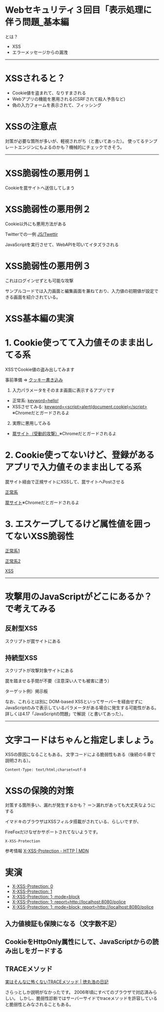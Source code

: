 # Webセキュリティ３回目「表示処理に伴う問題_基本編

とは？
- XSS
- エラーメッセージからの漏洩

***

# XSSされると？
- Cookie値を盗まれて、なりすまされる
- Webアプリの機能を悪用される(CSRFされて殺人予告など)
- 偽の入力フォームを表示されて、フィッシング

# XSSの注意点

対策が必要な箇所が多いが、軽視されがち（と書いてあった）。
使ってるテンプレートエンジンにもよるのかも？機械的にチェックできそう。

***

# XSS脆弱性の悪用例１

Cookieを罠サイトへ送信してしまう

# XSS脆弱性の悪用例２

Cookie以外にも悪用方法がある

Twitterでの一例
[JS/Twettir](https://www.mcafee.com/japan/security/virT.asp?v=JS/Twettir)

JavaScriptを実行させて、WebAPIを叩いてイタズラされる

#  XSS脆弱性の悪用例３

これはログインせずとも可能な攻撃

サンプルコードでは入力画面と編集画面を兼ねており、入力値の初期値が設定できる画面を紹介されている。

# XSS基本編の実演

# 1. Cookie使ってて入力値そのまま出してる系

XSSでCookie値の盗み出してみます

事前準備 => [クッキー書き込み](./writeCookie)

1. 入力パラメータをそのまま画面に表示するアプリです
- 正常系: [keyword=hello!](./keyword?keyword=hello!)
- XSSさせてみる: [keyword=&lt;script&gt;alert(document.cookie)&lt;/script&gt;](./keyword?keyword=<script>alert(document.cookie)</script>)
※Chromeだとガードされるよ

2. 実際に悪用してみる

- [罠サイト（受動的攻撃）](http://trap:8080/trap/keywordRanding)※Chromeだとガードされるよ

# 2. Cookie使ってないけど、登録があるアプリで入力値そのまま出してる系

罠サイト経由で正規サイトにXSSして、罠サイトへPostさせる

[正常系](./nandemoya)

[罠サイト](http://trap:8080/trap/nandemoyaRanding)※Chromeだとガードされるよ

# 3. エスケープしてるけど属性値を囲ってないXSS脆弱性

[正常系1](./attr?text=text)

[正常系2](./attr?text=<">')

[XSS](./attr?text=text+onmouseover%3Dalert(document.cookie))

***

# 攻撃用のJavaScriptがどこにあるか？で考えてみる

## 反射型XSS

スクリプトが罠サイトにある

## 持続型XSS

スクリプトが攻撃対象サイトにある

罠を踏ませる手間が不要（注意深い人でも被害に遭う）

ターゲット例）掲示板

なお、これらとは別に
DOM-based XSSといってサーバーを経由せずにJavaScriptのみで表示しているパラメータがある場合に発生する可能性がある。
詳しくは4.17「JavaScriptの問題」で解説（と書いてあった）。

***

# 文字コードはちゃんと指定しましょう。

XSSの原因になることもある。
文字コードによる脆弱性もある（後続の６章で説明される）。

```
Content-Type: text/html;charset=utf-8
```

# XSSの保険的対策

対策する箇所多い、漏れが発生するかも？
＝＞漏れがあっても大丈夫なようにする

イマドキのブラウザはXSSフィルタ搭載がされている、らしいですが、

FireFoxだけなぜかサポートされてないようです。

```
X-XSS-Protection
```
参考情報
[X\-XSS\-Protection \- HTTP \| MDN](https://developer.mozilla.org/en-US/docs/Web/HTTP/Headers/X-XSS-Protection)

# 実演

- [X-XSS-Protection: 0](./xssProtection_0?keyword=<script>alert(document.cookie)</script>)
- [X-XSS-Protection: 1](./xssProtection_1?keyword=<script>alert(document.cookie)</script>)
- [X-XSS-Protection: 1; mode=block](./xssProtection_1block?keyword=<script>alert(document.cookie)</script>)
- [X-XSS-Protection: 1; report=http://localhost:8080/police](./xssProtection_1report?keyword=<script>alert(document.cookie)</script>)
- [X-XSS-Protection: 1; mode=block; report=http://localhost:8080/police](./xssProtection_1blockReport?keyword=<script>alert(document.cookie)</script>)


## 入力値検証も保険になる（文字数不足）
## CookieをHttpOnly属性にして、JavaScriptからの読み出しをガードする

## TRACEメソッド

[実はそんなに怖くないTRACEメソッド \| 徳丸浩の日記](https://blog.tokumaru.org/2013/01/TRACE-method-is-not-so-dangerous-in-fact.html)

さらっとしか説明がなかったです。
2006年頃にすべてのブラウザで対応済みらしい。
しかし、脆弱性診断ではサーバーサイドでtraceメソッドを許容していると脆弱性とみなされることもある。

